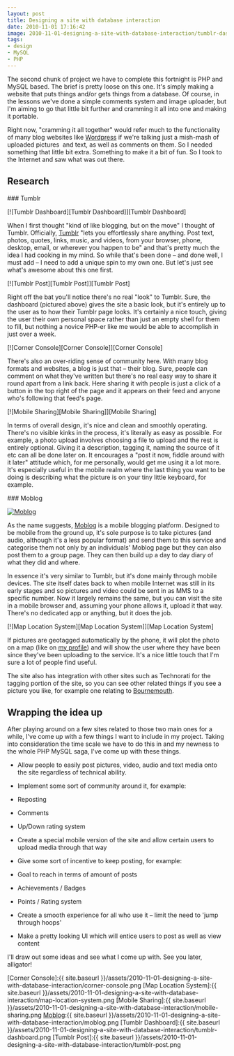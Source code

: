 ```yaml
---
layout: post
title: Designing a site with database interaction
date: 2010-11-01 17:16:42
image: 2010-11-01-designing-a-site-with-database-interaction/tumblr-dashboard.png
tags:
- design
- MySQL
- PHP
---
```

The second chunk of project we have to complete this fortnight is PHP and MySQL based. The brief is pretty loose on this one. It's simply making a website that puts things and/or gets things from a database. Of course, in the lessons we've done a simple comments system and image uploader, but I'm aiming to go that little bit further and cramming it all into one and making it portable.

Right now, "cramming it all together" would refer much to the functionality of many blog websites like [Wordpress][Wordpress] if we're talking just a mish-mash of uploaded pictures  and text, as well as comments on them. So I needed something that little bit extra. Something to make it a bit of fun. So I took to the Internet and saw what was out there.

## Research

### Tumblr

[![Tumblr Dashboard][Tumblr Dashboard]][Tumblr Dashboard]

When I first thought "kind of like blogging, but on the move" I thought of Tumblr. Officially, [Tumblr][Tumblr] "lets you effortlessly share anything. Post text, photos, quotes, links, music, and videos, from your browser, phone, desktop, email, or wherever you happen to be" and that's pretty much the idea I had cooking in my mind. So while that's been done – and done well, I must add – I need to add a unique spin to my own one. But let's just see what's awesome about this one first.

[![Tumblr Post][Tumblr Post]][Tumblr Post]

Right off the bat you'll notice there's no real "look" to Tumblr. Sure, the dashboard (pictured above) gives the site a basic look, but it's entirely up to the user as to how their Tumblr page looks. It's certainly a nice touch, giving the user their own personal space rather than just an empty shell for them to fill, but nothing a novice PHP-er like me would be able to accomplish in just over a week.

[![Corner Console][Corner Console]][Corner Console]

There's also an over-riding sense of community here. With many blog formats and websites, a blog is just that – their blog. Sure, people can comment on what they've written but there's no real easy way to share it round apart from a link back. Here sharing it with people is just a click of a button in the top right of the page and it appears on their feed and anyone who's following that feed's page.

[![Mobile Sharing][Mobile Sharing]][Mobile Sharing]

In terms of overall design, it's nice and clean and smoothly operating. There's no visible kinks in the process, it's literally as easy as possible. For example, a photo upload involves choosing a file to upload and the rest is entirely optional. Giving it a description, tagging it, naming the source of it etc can all be done later on. It encourages a "post it now, fiddle around with it later" attitude which, for me personally, would get me using it a lot more. It's especially useful in the mobile realm where the last thing you want to be doing is describing what the picture is on your tiny little keyboard, for example.

### Moblog

[![Moblog][Moblog]][Moblog]

As the name suggests, [Moblog][Moblog] is a mobile blogging platform. Designed to be mobile from the ground up, it's sole purpose is to take pictures (and audio, although it's a less popular format) and send them to this service and categorise them not only by an individuals' Moblog page but they can also post them to a group page. They can then build up a day to day diary of what they did and where.

In essence it's very similar to Tumblr, but it's done mainly through mobile devices. The site itself dates back to when mobile Internet was still in its early stages and so pictures and video could be sent in as MMS to a specific number. Now it largely remains the same, but you can visit the site in a mobile browser and, assuming your phone allows it, upload it that way. There's no dedicated app or anything, but it does the job.

[![Map Location System][Map Location System]][Map Location System]

If pictures are geotagged automatically by the phone, it will plot the photo on a map (like on [my profile][Moblog - Matt Crouch]) and will show the user where they have been since they've been uploading to the service. It's a nice little touch that I'm sure a lot of people find useful.

The site also has integration with other sites such as Technorati for the tagging portion of the site, so you can see other related things if you see a picture you like, for example one relating to [Bournemouth][Moblog - Bournemouth].

## Wrapping the idea up

After playing around on a few sites related to those two main ones for a while, I've come up with a few things I want to include in my project. Taking into consideration the time scale we have to do this in and my newness to the whole PHP MySQL saga, I've come up with these things.


- Allow people to easily post pictures, video, audio and text media onto the site regardless of technical ability.
- Implement some sort of community around it, for example:

- Reposting
- Comments
- Up/Down rating system

- Create a special mobile version of the site and allow certain users to upload media through that way
- Give some sort of incentive to keep posting, for example:

- Goal to reach in terms of amount of posts
- Achievements / Badges
- Points / Rating system

- Create a smooth experience for all who use it – limit the need to 'jump through hoops'
- Make a pretty looking UI which will entice users to post as well as view content

I'll draw out some ideas and see what I come up with. See you later, alligator!

[Corner Console]:{{ site.baseurl }}/assets/2010-11-01-designing-a-site-with-database-interaction/corner-console.png
[Map Location System]:{{ site.baseurl }}/assets/2010-11-01-designing-a-site-with-database-interaction/map-location-system.png
[Mobile Sharing]:{{ site.baseurl }}/assets/2010-11-01-designing-a-site-with-database-interaction/mobile-sharing.png
[Moblog]:{{ site.baseurl }}/assets/2010-11-01-designing-a-site-with-database-interaction/moblog.png
[Tumblr Dashboard]:{{ site.baseurl }}/assets/2010-11-01-designing-a-site-with-database-interaction/tumblr-dashboard.png
[Tumblr Post]:{{ site.baseurl }}/assets/2010-11-01-designing-a-site-with-database-interaction/tumblr-post.png

[Wordpress]:http://wordpress.com/
[Tumblr]:http://www.tumblr.com/
[Moblog]:http://moblog.net/
[Moblog - Matt Crouch]:http://moblog.net/map/blog/MattCrouch/
[Moblog - Bournemouth]:http://moblog.net/tag/bournemouth